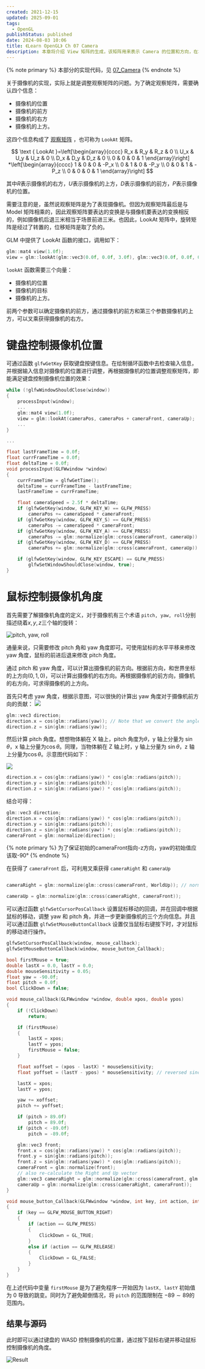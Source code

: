 ```yaml
---
created: 2021-12-15
updated: 2025-09-01
tags:
  - OpenGL
publishStatus: published
date: 2024-08-03 10:06
title: 《Learn OpenGL》 Ch 07 Camera
description: 本章将介绍 View 矩阵的生成，该矩阵用来表示 Camera 的位置和方向，在本章将使用键盘和鼠标控制 Camera 的位置和角度。
---
```


{% note primary %}
本部分的实现代码，见 [07_Camera](https://github.com/xuejiaW/LearnOpenGL/tree/main/_07_Camera)
{% endnote %}

关于摄像机的实现，实际上就是调整观察矩阵的问题。为了确定观察矩阵，需要确认四个信息：

-   摄像机的位置
-   摄像机的前方
-   摄像机的右方
-   摄像机的上方。

这四个信息构成了 [观察矩阵](/ch_06_coordinate_system/#观察矩阵) ，也可称为 `LookAt` 矩阵。

$$
\text { LookAt }=\left[\begin{array}{cccc}
R_x & R_y & R_z & 0 \\
U_x & U_y & U_z & 0 \\
D_x & D_y & D_z & 0 \\
0 & 0 & 0 & 1
\end{array}\right] *\left[\begin{array}{cccc}
1 & 0 & 0 & -P_x \\
0 & 1 & 0 & -P_y \\
0 & 0 & 1 & -P_z \\
0 & 0 & 0 & 1
\end{array}\right]
$$

其中$R$表示摄像机的右方，$U$表示摄像机的上方，$D$表示摄像机的前方，$P$表示摄像机的位置。

需要注意的是，虽然说观察矩阵是为了表现摄像机。但因为观察矩阵最后是与 Model 矩阵相乘的，因此观察矩阵要表达的变换是与摄像机要表达的变换相反的，例如摄像机后退三米相当于场景前进三米。也因此，LookAt 矩阵中，旋转矩阵是经过了转置的，位移矩阵是取了负的。

GLM 中提供了 LookAt 函数的接口，调用如下：

```cpp
glm::mat4 view(1.0f);
view = glm::lookAt(glm::vec3(0.0f, 0.0f, 3.0f), glm::vec3(0.0f, 0.0f, 0.0f), glm::vec3(0.0f, 1.0f, 0.0f));
```

`lookAt` 函数需要三个向量：
- 摄像机的位置
- 摄像机的目标
- 摄像机的上方。

前两个参数可以确定摄像机的前方，通过摄像机的前方和第三个参数摄像机的上方，可以叉乘获得摄像机的右方。

# 键盘控制摄像机位置

可通过函数 `glfwGetKey` 获取键盘按键信息。在绘制循环函数中去检查输入信息，并根据输入信息对摄像机的位置进行调整，再根据摄像机的位置调整观察矩阵，即能满足键盘控制摄像机位置的效果：

```cpp
while (!glfwWindowShouldClose(window))
{
    processInput(window);
    ...
    glm::mat4 view(1.0f);
    view = glm::lookAt(cameraPos, cameraPos + cameraFront, cameraUp);
    ...
}

...

float lastFrameTime = 0.0f;
float currFrameTime = 0.0f;
float deltaTime = 0.0f;
void processInput(GLFWwindow *window)
{
    currFrameTime = glfwGetTime();
    deltaTime = currFrameTime - lastFrameTime;
    lastFrameTime = currFrameTime;

    float cameraSpeed = 2.5f * deltaTime;
    if (glfwGetKey(window, GLFW_KEY_W) == GLFW_PRESS)
        cameraPos += cameraSpeed * cameraFront;
    if (glfwGetKey(window, GLFW_KEY_S) == GLFW_PRESS)
        cameraPos -= cameraSpeed * cameraFront;
    if (glfwGetKey(window, GLFW_KEY_A) == GLFW_PRESS)
        cameraPos -= glm::normalize(glm::cross(cameraFront, cameraUp)) * cameraSpeed;
    if (glfwGetKey(window, GLFW_KEY_D) == GLFW_PRESS)
        cameraPos += glm::normalize(glm::cross(cameraFront, cameraUp)) * cameraSpeed;

    if (glfwGetKey(window, GLFW_KEY_ESCAPE) == GLFW_PRESS)
        glfwSetWindowShouldClose(window, true);
}
```

# 鼠标控制摄像机角度

首先需要了解摄像机角度的定义，对于摄像机有三个术语 `pitch, yaw, roll`分别描述绕着$x,y,z$三个轴的旋转：

![pitch, yaw, roll](/ch_07_camera/untitled.png)

通量来说，只需要修改 pitch 角和 yaw 角度即可。可使用鼠标的水平平移来修改 yaw 角度，鼠标的前进后退来修改 pitch 角度。

通过 pitch 和 yaw 角度，可以计算出摄像机的前方向。根据前方向，和世界坐标的上方向$(0,1,0)$，可以计算出摄像机的右方向。再根据摄像机的前方向，摄像机的右方向，可求得摄像机的上方向。

首先只考虑 yaw 角度，根据示意图，可以很快的计算出 yaw 角度对于摄像机前方向的贡献：
![](/ch_07_camera/untitled_1.png)

```cpp
glm::vec3 direction;
direction.x = cos(glm::radians(yaw)); // Note that we convert the angle to radians first
direction.z = sin(glm::radians(yaw));
```

然后计算 pitch 角度。想想物体躺在 X 轴上，pitch 角度为$\theta$，y 轴上分量为 $\sin\theta$，x 轴上分量为$\cos\theta$。同理，当物体躺在 Z 轴上时，y 轴上分量为 $\sin\theta$，z 轴上分量为$\cos\theta$。示意图代码如下：

![](/ch_07_camera/untitled_2.png)

```cpp
direction.x = cos(glm::radians(yaw)) * cos(glm::radians(pitch));
direction.y = sin(glm::radians(pitch));
direction.z = sin(glm::radians(yaw)) * cos(glm::radians(pitch));
```

结合可得：

```cpp
glm::vec3 direction;
direction.x = cos(glm::radians(yaw)) * cos(glm::radians(pitch));
direction.y = sin(glm::radians(pitch));
direction.z = sin(glm::radians(yaw)) * cos(glm::radians(pitch));
cameraFront = glm::normalize(direction);
```

{% note primary %}
为了保证初始的cameraFront指向-z方向，yaw的初始值应该取-90°
{% endnote %}


在获得了 `cameraFront` 后，可利用叉乘获得 `cameraRight` 和 `cameraUp`

```cpp

cameraRight = glm::normalize(glm::cross(cameraFront, WorldUp)); // normalize the vectors, because their length gets closer to 0 the more you look up or down which results in slower movement.

cameraUp = glm::normalize(glm::cross(cameraRight, cameraFront));
```

可以通过函数 `glfwSetCursorPosCallback` 设置鼠标移动的回调，并在回调中根据鼠标的移动，调整 yaw 和 pitch 角，并进一步更新摄像机的三个方向信息。并且可以通过函数 `glfwSetMouseButtonCallback` 设置仅当鼠标右键按下时，才对鼠标的移动进行操作。

```cpp
glfwSetCursorPosCallback(window, mouse_callback);
glfwSetMouseButtonCallback(window, mouse_button_Callback);

bool firstMouse = true;
double lastX = 0.0, lastY = 0.0;
double mouseSensitivity = 0.05;
float yaw = -90.0f;
float pitch = 0.0f;
bool ClickDown = false;

void mouse_callback(GLFWwindow *window, double xpos, double ypos)
{
    if (!ClickDown)
        return;

    if (firstMouse)
    {
        lastX = xpos;
        lastY = ypos;
        firstMouse = false;
    }

    float xoffset = (xpos - lastX) * mouseSensitivity;
    float yoffset = (lastY - ypos) * mouseSensitivity; // reversed since y-coordinates go from bottom to top

    lastX = xpos;
    lastY = ypos;

    yaw += xoffset;
    pitch += yoffset;

    if (pitch > 89.0f)
        pitch = 89.0f;
    if (pitch < -89.0f)
        pitch = -89.0f;

    glm::vec3 front;
    front.x = cos(glm::radians(yaw)) * cos(glm::radians(pitch));
    front.y = sin(glm::radians(pitch));
    front.z = sin(glm::radians(yaw)) * cos(glm::radians(pitch));
    cameraFront = glm::normalize(front);
    // also re-calculate the Right and Up vector
    glm::vec3 cameraRight = glm::normalize(glm::cross(cameraFront, glm::vec3(0, 1, 0))); // normalize the vectors, because their length gets closer to 0 the more you look up or down which results in slower movement.
    cameraUp = glm::normalize(glm::cross(cameraRight, cameraFront));
}

void mouse_button_Callback(GLFWwindow *window, int key, int action, int mode)
{
    if (key == GLFW_MOUSE_BUTTON_RIGHT)
    {
        if (action == GLFW_PRESS)
        {
            ClickDown = GL_TRUE;
        }
        else if (action == GLFW_RELEASE)
        {
            ClickDown = GL_FALSE;
        }
    }
}
```

在上述代码中变量 `firstMouse` 是为了避免程序一开始因为 `lastX, lastY` 初始值为 0 导致的跳变。同时为了避免颠倒情况，将 `pitch` 的范围限制在 $-89 \sim 89$的范围内。

## 结果与源码

此时即可以通过键盘的 WASD 控制摄像机的位置，通过按下鼠标右键并移动鼠标控制摄像机的角度。

![Result](/ch_07_camera/gif.gif)
